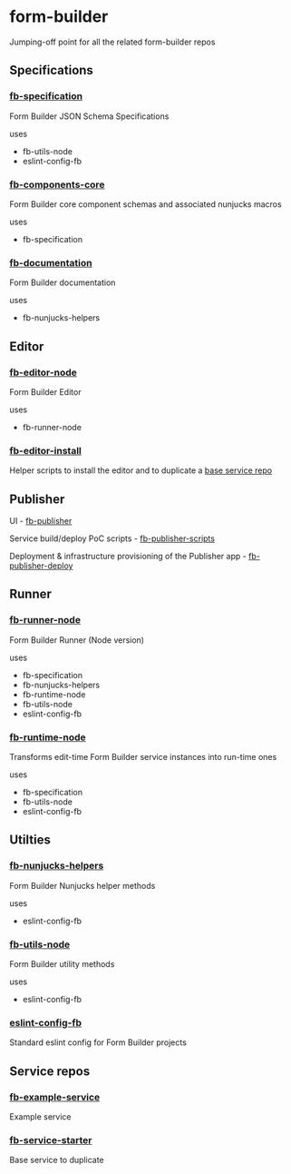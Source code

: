 # form-builder
Jumping-off point for all the related form-builder repos

## Specifications

### [fb-specification](https://github.com/ministryofjustice/fb-specification)

Form Builder JSON Schema Specifications

uses

- fb-utils-node
- eslint-config-fb

### [fb-components-core](https://github.com/ministryofjustice/fb-components-core)

Form Builder core component schemas and associated nunjucks macros

uses

- fb-specification

### [fb-documentation](https://github.com/ministryofjustice/fb-documentation)

Form Builder documentation

uses

- fb-nunjucks-helpers

## Editor

### [fb-editor-node](https://github.com/ministryofjustice/fb-editor-node)

Form Builder Editor

uses

- fb-runner-node

### [fb-editor-install](https://github.com/ministryofjustice/fb-editor-install)

Helper scripts to install the editor and to duplicate a [base service repo](https://github.com/ministryofjustice/fb-service-starter)

## Publisher

UI - [fb-publisher](https://github.com/ministryofjustice/fb-publisher)

Service build/deploy PoC scripts - [fb-publisher-scripts](https://github.com/ministryofjustice/fb-publisher-scripts)

Deployment & infrastructure provisioning of the Publisher app - [fb-publisher-deploy](https://github.com/ministryofjustice/fb-publisher-deploy)

## Runner

### [fb-runner-node](https://github.com/ministryofjustice/fb-runner-node)

Form Builder Runner (Node version)

uses

- fb-specification
- fb-nunjucks-helpers
- fb-runtime-node
- fb-utils-node
- eslint-config-fb

### [fb-runtime-node](https://github.com/ministryofjustice/fb-runtime-node)

Transforms edit-time Form Builder service instances into run-time ones

uses

- fb-specification
- fb-utils-node
- eslint-config-fb

## Utilties

### [fb-nunjucks-helpers](https://github.com/ministryofjustice/fb-nunjucks-helpers)

Form Builder Nunjucks helper methods

uses

- eslint-config-fb

### [fb-utils-node](https://github.com/ministryofjustice/fb-utils-node)

Form Builder utility methods

uses

- eslint-config-fb

### [eslint-config-fb](https://github.com/ministryofjustice/eslint-config-fb)

Standard eslint config for Form Builder projects

## Service repos

### [fb-example-service](https://github.com/ministryofjustice/fb-service-starter)

Example service

### [fb-service-starter](https://github.com/ministryofjustice/fb-service-starter)

Base service to duplicate